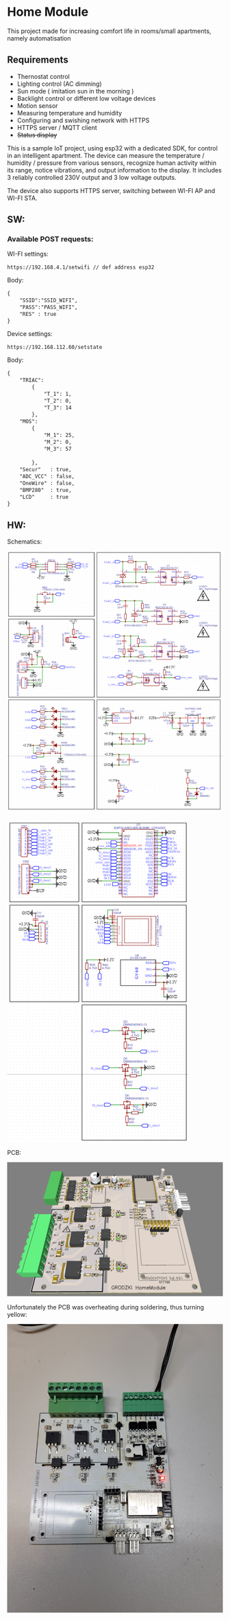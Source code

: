 # Home Module 

This project made for increasing comfort life in rooms/small apartments, namely automatisation

## Requirements

- Thernostat control
- Lighting control (AC dimming)
- Sun mode ( imitation sun in the morning )
- Backlight control or different low voltage devices
- Motion sensor 
- Measuring temperature and humidity 
- Configuring and swishing network with HTTPS
- HTTPS server / MQTT client
- ~~Status display~~

This is a sample IoT project, using esp32 with a dedicated SDK, for control in an intelligent apartment.
The device can measure the temperature / humidity / pressure from various sensors, recognize human activity within its range, notice vibrations, and output information to the display.
It includes 3 reliably controlled 230V output and 3 low voltage outputs.

The device also supports HTTPS server, switching between WI-FI AP and WI-FI STA.

## SW:

### Available POST requests:

WI-FI settings:
```
https://192.168.4.1/setwifi // def address esp32
```
Body:
```
{
    "SSID":"SSID_WIFI",
    "PASS":"PASS_WIFI",
    "RES" : true
}

```
Device settings:
```
https://192.168.112.60/setstate 
```
Body:
```
{
    "TRIAC":
        {
            "T_1": 1,
            "T_2": 0,
            "T_3": 14
        },
    "MOS":
        {
            "M_1": 25,
            "M_2": 0,
            "M_3": 57

        },
    "Secur"   : true,
    "ADC_VCC" : false,
    "OneWire" : false,
    "BMP280"  : true,
    "LCD"     : true
}
```
## HW:

Schematics:

![Alt Text](https://github.com/mrGrodzki/EspHome/blob/main/HW/esphome_schem_par1.png)

![Alt Text](https://github.com/mrGrodzki/EspHome/blob/main/HW/esphome_schem_par2.png)

PCB:

![Alt Text](https://github.com/mrGrodzki/EspHome/blob/main/HW/PCBEspHome.png)

Unfortunately the PCB was overheating during soldering, thus turning yellow:

![Alt Text](https://github.com/mrGrodzki/EspHome/blob/main/HW/20220512_132227.jpg)

